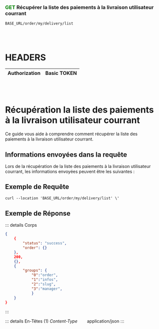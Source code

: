 ### <span style="color:green">GET</span> Récupérer la liste des paiements à la livraison utilisateur courrant

````
BASE_URL/order/my/delivery/list
````

<br/> <br/>

# HEADERS

| Authorization | Basic TOKEN |
| ------------- | ----------- |

<br/> <br/>

# Récupération la liste des paiements à la livraison utilisateur courrant
Ce guide vous aide à comprendre comment récupérer la liste des paiements à la livraison utilisateur courrant.


## Informations envoyées dans la requête

Lors de la récupération de la liste des paiements à la livraison utilisateur courrant, les informations envoyées peuvent être les suivantes :


## Exemple de Requête

```txt
curl --location 'BASE_URL/order/my/delivery/list' \'

```


## Exemple de Réponse

::: details Corps  

```json
{
    {
        "status": "success",
        "order": {}
    },
    200,
    {},
    {
        "groups": {
            "0":"order", 
            "1":"infos",
            "2":"slug",
            "3":"manager",
            }
    }
}
```
:::


::: details En-Têtes (1)
 *Content-Type*    &nbsp;&nbsp;&nbsp;&nbsp;&nbsp;&nbsp;     application/json
:::
